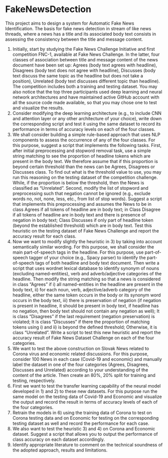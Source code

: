# FakeNewsDetection
This project aims to design a system for Automatic Fake News Identification. The basis for fake news detection in stream of like news threads, where a news has a title and its associated body text consists in assessing the consistency between the title and message content.
1.	Initially, start by studying the Fake News Challenge Initiative and first competition FNC-1, available at Fake News Challenge. In the latter, four classes of association between title and message content of the news document have been set up: Agrees (body text agrees with headline), Disagrees (body text does not agree with headline), Discusses (body text discuss the same topic as the headline but does not take a position), Unrelated (body text discusses different topic than headline). The competition includes both a training and testing dataset. You may also notice that the top three participants used deep learning and neural network architectures and have maintained active GitHub account with all the source code made available, so that you may chose one to test and visualize the results.
2.	Consider modifying the deep learning architecture (e.g., to include CNN and attention layer or any other architecture of your choice), write down the corresponding script and test it using the same dataset to record its performance in terms of accuracy levels on each of the four classes.
3.	We shall consider building a simple rule-based approach that uses NLP components to assess the occurrence of any of the four classes. For this purpose, suggest a script that implements the following tasks. First, after initial preprocessing and stopword removal task, use a simple string matching to see the proportion of headline tokens which are present in the body text. We therefore assume that if this proportion is beyond certain threshold than the news can be Agrees, Disagrees or Discusses class. To find out what is the threshold value to use, you may run this reasoning on the testing dataset of the competition challenge. While, if the proportion is below the threshold, then the News is classified as “Unrelated”. Second, modify the list of stopword and preprocessing such that negation cannot be ignored (e.g., exclude words no, not, none, less, etc., from list of stop words). Suggest a script that implements this preprocessing and assumes the News to be in class Agrees if all tokens of headline are in body text; in Class Disagree if all tokens of headline are in body text and there is presence of negation in body text; Class Discusses if only part of headline token (beyond the established threshold) which are in body text. Test this heuristic on the testing dataset of Fake News Challenge and report the accuracy result for each class. 
4.	Now we want to modify slightly the heuristic in 3) by taking into account semantically similar wording. For this purpose, we shall consider the main part-of-speech tags in the headline. For this purpose, use part-of-speech tagger of your choice (e.g., Spacy parser) to identify the part-of-speech tags of both headline and body text document. Then write a script that uses wordnet lexical database to identify synonym of nouns (excluding named-entities), verb and adverb/adjective categories of the headline. Then modify the string matching so that a news is considered in class “Agrees” if  i) all named-entities in the headline are present in the body text, ii) for each noun, verb, adjective/adverb category of the headline, either the same token occurs in the body or its synonym word occurs in the body text, iii) there is preservation of negation (if negation is present in headline, it should be present in body text,  if headline has no negation, then body text should not contain any negation as well);  It is class “Disagrees” if the last requirement (negation preservation) is violated; It is class “Discusses” if there the proportion of matching tokens using i) and ii) is beyond the defined threshold; Otherwise, it is class “Unrelated”. Write a script to test this new heuristic and report the accuracy result of Fake News Dataset Challenge on each of the four categories.
5.	We want to test the above construction on Slovak News related to Corona virus and economic related discussions. For this purpose, consider 100 News in each case (Covid-19 and economic) and manually label the dataset in one of the four categories (Agrees, Disagrees, Discusses and Unrelated) according to your understanding of the content of the article. Then create an 80%, 20%  split for training and testing, respectively.
6.	First we want to test the transfer learning capability of the neural model developed in 1) and 2) to these new datasets. For this purpose run the same model on the testing data of Covid-19 and Economic and visualize the output and record the result in terms of accuracy levels of each of the four categories.
7.	Retrain the models in 6) using the training data of Corona to test on Corona testing data and on Economic for testing on the corresponding testing dataset as well and record the performance for each case.
8.	We also want to test the heuristic 3) and 4) on Corona and Economic dataset. Suggest a script that allows you to output the performance of class accuracy on each dataset accordingly.
9.	Identify appropriate literature to comment on the technical soundness of the adopted approach, results and limitations.                 
